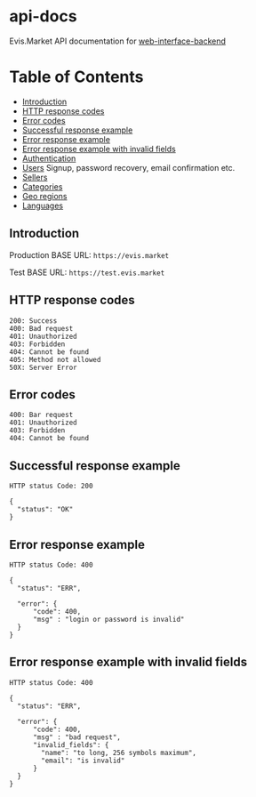 # api-docs

Evis.Market API documentation for [web-interface-backend](https://github.com/evis-market/web-interface-backend)

Table of Contents
=================

* [Introduction](#introduction)
* [HTTP response codes](#http-response-codes)
* [Error codes](#error-codes)
* [Successful response example](#successful-response-example)
* [Error response example](#error-response-example)
* [Error response example with invalid fields](#error-response-example-with-invalid-fields)
* [Authentication](auth.md)
* [Users](users.md) Signup, password recovery, email confirmation etc.
* [Sellers](sellers.md)
* [Categories](categories.md)
* [Geo regions](geo_regions.md)
* [Languages](langs.md)

## Introduction

Production BASE URL: `https://evis.market`

Test BASE URL: `https://test.evis.market`


## HTTP response codes

    200: Success
    400: Bad request
    401: Unauthorized
    403: Forbidden
    404: Cannot be found
    405: Method not allowed
    50X: Server Error


## Error codes

    400: Bar request
    401: Unauthorized
    403: Forbidden
    404: Cannot be found


## Successful response example

    HTTP status Code: 200

    {
      "status": "OK"
    }


## Error response example

    HTTP status Code: 400

    {
      "status": "ERR",

      "error": {
          "code": 400,
          "msg" : "login or password is invalid"
      }
    }


## Error response example with invalid fields
    HTTP status Code: 400

    {
      "status": "ERR",

      "error": {
          "code": 400,
          "msg" : "bad request",
          "invalid_fields": {
            "name": "to long, 256 symbols maximum",
            "email": "is invalid"
          }
      }
    }
